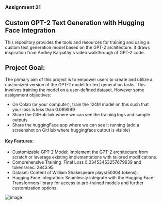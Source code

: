 ### Assignment 21 
## Custom GPT-2 Text Generation with Hugging Face Integration
This repository provides the tools and resources for training and using a custom text generation model based on the GPT-2 architecture. It draws inspiration from Andrey Karpathy's video walkthrough of GPT-2 code.

## Project Goal:

The primary aim of this project is to empower users to create and utilize a customized version of the GPT-2 model for text generation tasks. This involves training the model on a user-defined dataset. However some assignment objectives:
- On Colab (or your computer), train the 124M model on this such that your loss is less than 0.099999
- Share the GitHub link where we can see the training logs and sample outputs
- Share the huggingFace app where we can see it running (add a screenshot on GitHub where huggingface output is visible)


#### Key Features:

- Customizable GPT-2 Model: Implement the GPT-2 architecture from scratch or leverage existing implementations with tailored modifications.
- Comprehensive Training: Final Loss 0.03453453257679939 and tokens/sec:  2843.95 
- Dataset: Content of William Shakespeare plays(50304 tokens).
- Hugging Face Integration: Seamlessly integrate with the Hugging Face Transformers library for access to pre-trained models and further customization options.




![image](https://github.com/SeemGoel/AIExtensiveVision_/assets/59606392/81fdf104-37be-4c83-bd78-c56ae949702a)
